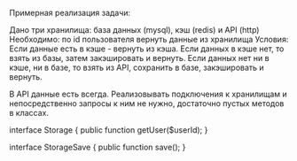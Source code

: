 Примерная реализация задачи:

Дано три хранилища: база данных (mysql), кэш (redis) и API (http)
Необходимо: по id пользователя вернуть данные из хранилища
Условия:
Если данные есть в кэше - вернуть из кэша.
Если данных в кэше нет, то взять из базы, затем закэшировать и вернуть.
Если данных нет ни в кэше, ни в базе, то взять из API, сохранить в базе, закэшировать и вернуть.

В API данные есть всегда.
Реализовывать подключения к хранилищам и непосредственно запросы к ним не нужно, достаточно пустых методов в классах.


interface Storage {
public function getUser($userId);
}

interface StorageSave {
public function save();
}